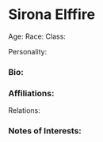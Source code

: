 # Sirona Elffire
Age: 
Race:
Class: 

Personality:

### Bio:


### Affiliations:

Relations:


### Notes of Interests:

